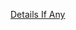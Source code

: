 [Details If Any](https://github.com/deathbybandaid/piholeparser/blob/master/RecentRunLogs/parsingscripts/EasyListCzechandSlovak.md)

